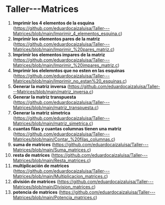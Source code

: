 # Taller---Matrices

1. **Imprimir los 4 elementos de la esquina**
(https://github.com/eduardocaizaluisa/Taller---Matrices/blob/main/Imprimir_4_elementos_esquina.c)
2. **Imprimir los elementos pares de la matriz**
(https://github.com/eduardocaizaluisa/Taller---Matrices/blob/main/Imprimir_%20pares_matriz.c)
3. **Imprimir los elementos impares de la matriz**
(https://github.com/eduardocaizaluisa/Taller---Matrices/blob/main/Imprimir_%20impares_matriz.c)
4. **Imprimir los elelemntos que no esten en las esquinas**
(https://github.com/eduardocaizaluisa/Taller---Matrices/blob/main/Imprimir_no_estan%20_esquinas.c)
5. **Generar la matriz inversa**
(https://github.com/eduardocaizaluisa/Taller---Matrices/blob/main/matriz_inversa.c)
6. **Generar la matriz transpuesta**
(https://github.com/eduardocaizaluisa/Taller---Matrices/blob/main/matriz_transpuesta.c)
7. **Generar la matriz simetrica**
(https://github.com/eduardocaizaluisa/Taller---Matrices/blob/main/matriz_simetrica.c)
8. **cuantas filas y cuantas columnas tienen una matriz**
(https://github.com/eduardocaizaluisa/Taller---Matrices/blob/main/Contar_%20filas_columnas.c)
9. **suma de matrices**
(https://github.com/eduardocaizaluisa/Taller---Matrices/blob/main/Suma_matrices.c)
10. **resta de matrices**
(https://github.com/eduardocaizaluisa/Taller---Matrices/blob/main/Resta_matrices.c)
11. **multiplicación de matrices**
(https://github.com/eduardocaizaluisa/Taller---Matrices/blob/main/Multiplicacion_matrices.c)
12. **división de matrices**
(https://github.com/eduardocaizaluisa/Taller---Matrices/blob/main/Division_matrices.c)
13. **potencia de matrices**
(https://github.com/eduardocaizaluisa/Taller---Matrices/blob/main/Potencia_matrices.c)
